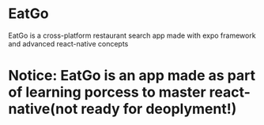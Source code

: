 # EatGo
EatGo is a cross-platform restaurant search app made with expo framework and advanced react-native concepts
# Notice: EatGo is an app made as part of learning porcess to master react-native(not ready for deoplyment!)
